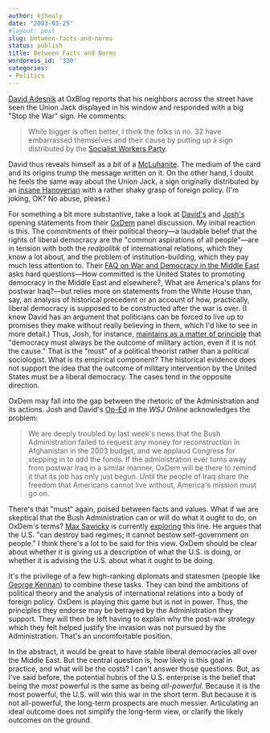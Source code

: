 ```yaml
---
author: kjhealy
date: "2003-03-25"
#layout: post
slug: between-facts-and-norms
status: publish
title: Between Facts and Norms
wordpress_id: '330'
categories:
- Politics
---
```


[David Adesnik](http://oxblog.blogspot.com/2003_03_23_oxblog_archive.html#91355156) at OxBlog reports that his neighbors across the street have seen the Union Jack displayed in his window and responded with a big "Stop the War" sign. He comments:

> While bigger is often better, I think the folks in no. 32 have embarrassed themselves and their cause by putting up a sign distributed by the [Socialist Workers Party](http://oxblog.blogspot.com/2003_02_16_oxblog_archive.html#89340768).

David thus reveals himself as a bit of a [McLuhanite](http://www.marshallmcluhan.com/). The medium of the card and its origins trump the message written on it. On the other hand, I doubt he feels the same way about the Union Jack, a sign originally distributed by an [insane Hanoverian](http://www.britannia.com/history/monarchs/mon55.html) with a rather shaky grasp of foreign policy. (I'm joking, OK? No abuse, please.)
 
 For something a bit more substantive, take a look at [David's](http://www.oxdem.org/panel-david.html) and [Josh's](http://www.oxdem.org/panel-josh.html) opening statements from their [OxDem](http://www.oxdem.org/) panel discussion. My initial reaction is this. The commitments of their political theory—a laudable belief that the rights of liberal democracy are the "common aspirations of all people"—are in tension with both the *realpolitik* of international relations, which they know a lot about, and the problem of institution-building, which they pay much less attention to. Their [FAQ on War and Democracy in the Middle East](http://www.oxdem.org/faq.html) asks hard questions—How committed is the United States to promoting democracy in the Middle East and elsewhere?, What are America's plans for postwar Iraq?—but relies more on statements from the White House than, say, an analysis of historical precedent or an account of how, practically, liberal democracy is supposed to be constructed after the war is over. (I know David has an argument that politicians can be forced to live up to promises they make without really believing in them, which I'd like to see in more detail.) Thus, Josh, for instance, [maintains as a matter of principle](http://www.oxdem.org/panel-josh.html) that "democracy must always be the outcome of military action, even if it is not the cause." That is the "must" of a political theorist rather than a political sociologist. What is its empirical component? The historical evidence does not support the idea that the outcome of military intervention by the United States must be a liberal democracy. The cases tend in the opposite direction.

OxDem may fall into the gap between the rhetoric of the Administration and its actions. Josh and David's [Op-Ed](http://www.opinionjournal.com/extra/?id=110003085) in the *WSJ Online* acknowledges the problem:

> We are deeply troubled by last week's news that the Bush Administration failed to request any money for reconstruction in Afghanistan in the 2003 budget, and we applaud Congress for stepping in to add the funds. If the administration ever turns away from postwar Iraq in a similar manner, OxDem will be there to remind it that its job has only just begun. Until the people of Iraq share the freedom that Americans cannot live without, America's mission must go on.

There's that "must" again, poised between facts and values. What if we are skeptical that the Bush Administration can or will do what it ought to do, on OxDem's terms? [Max Sawicky](http://maxspeak.org/) is currently [exploring](http://maxspeak.org/gm/archives/00001030.html) this line. He argues that the U.S. "can destroy bad regimes; it cannot bestow self-government on people." I think there's a lot to be said for this view. OxDem should be clear about whether it is giving us a description of what the U.S. is doing, or whether it is advising the U.S. about what it ought to be doing.

It's the privilege of a few high-ranking diplomats and statesmen (people like [George Kennan](http://www.kieranhealy.org/blog/archives/000334.html)) to combine these tasks. They can bind the ambitions of political theory and the analysis of international relations into a body of foreign policy. OxDem is playing this game but is not in power. Thus, the principles they endorse may be betrayed by the Administration they support. They will then be left having to explain why the post-war strategy which they felt helped justify the invasion was not pursued by the Administration. That's an uncomfortable position.

In the abstract, it would be great to have stable liberal democracies all over the Middle East. But the central question is, how likely is this goal in practice, and what will be the costs? I can't answer those questions. But, as I've said before, the potential hubris of the U.S. enterprise is the belief that being the *most* powerful is the same as being *all-powerful*. Because it is the most powerful, the U.S. will win this war in the short term. But because it is not all-powerful, the long-term prospects are much messier. Articulating an ideal outcome does not simplify the long-term view, or clarify the likely outcomes on the ground.
